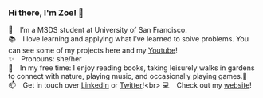 ### Hi there, I'm Zoe! 👋
🌱&emsp;I’m a MSDS student at University of San Francisco.<br>
📚&emsp;I love learning and applying what I’ve learned to solve problems. You can see some of my projects here and my [Youtube](https://www.youtube.com/channel/UCiT66aj2Zh_GOyhYuud0Iog)!<br>
✨&emsp;Pronouns: she/her<br>
🎈&emsp;In my free time: I enjoy reading books, taking leisurely walks in gardens to connect with nature, playing music, and occasionally playing games.🌻<br>
📫&emsp;Get in touch over [LinkedIn](https://www.linkedin.com/in/zoe-le/) or [Twitter](https://twitter.com/zoe_le_)!<br>
💻&emsp;Check out my [website](https://zoelesv.github.io/sayhi/)! 
